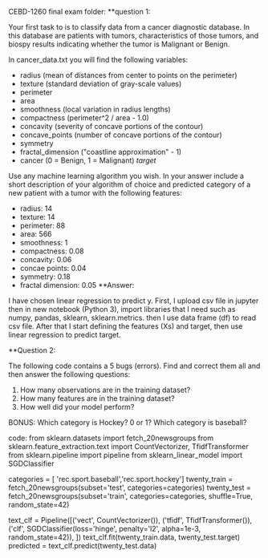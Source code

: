 CEBD-1260
final exam folder:
**question 1: 

Your first task to is to classify data from a cancer diagnostic database. In this database are patients with tumors, characteristics of those tumors, and biospy results indicating whether the tumor is Malignant or Benign.

In cancer_data.txt you will find the following variables:

   - radius (mean of distances from center to points on the perimeter)
   - texture (standard deviation of gray-scale values)
   - perimeter
   - area
   - smoothness (local variation in radius lengths)
   - compactness (perimeter^2 / area - 1.0)
   - concavity (severity of concave portions of the contour)
   - concave_points (number of concave portions of the contour)
   - symmetry 
   - fractal_dimension ("coastline approximation" - 1)
   - cancer (0 = Benign, 1 = Malignant)  *target*
   
Use any machine learning algorithm you wish. In your answer include a short description of your algorithm of choice and predicted category of a new patient with a tumor with the following features:

   - radius: 14
   - texture: 14
   - perimeter: 88
   - area: 566
   - smoothness: 1
   - compactness: 0.08
   - concavity: 0.06
   - concae points: 0.04
   - symmetry: 0.18
   - fractal dimension: 0.05
   **Answer:

I have chosen linear regression to predict y. First, I upload csv file in jupyter then in new notebook (Python 3), import libraries that I need such as numpy, pandas, sklearn, sklearn.metrics. then I use data frame (df) to read csv file. After that I start defining the features (Xs) and target, then use linear regression to predict target.

**Question 2:

The following code contains a 5 bugs (errors). Find and correct them all and then answer the following questions:

  1. How many observations are in the training dataset?
  2. How many features are in the training dataset?
  3. How well did your model perform?

  BONUS: Which category is Hockey? 0 or 1? Which category is baseball?

code:
from sklearn.datasets import fetch_20newsgroups
from sklearn.feature_extraction.text import CountVectorizer, TfidfTransformer
from sklearn.pipeline import pipeline
from sklearn_linear_model import SGDClassifier

categories = [ 'rec.sport.baseball','rec.sport.hockey']
twenty_train = fetch_20newsgroups(subset='test', categories=categories)
twenty_test = fetch_20newsgroups(subset='train', categories=categories, shuffle=True, random_state=42)

text_clf = Pipeline([('vect', CountVectorizer()),
                     ('tfidf', TfidfTransformer()),
                     ('clf', SGDClassifier(loss='hinge', penalty='l2',
                                           alpha=1e-3, random_state=42)),
])
text_clf.fit(twenty_train.data, twenty_test.target)  
predicted = text_clf.predict(twenty_test.data)

